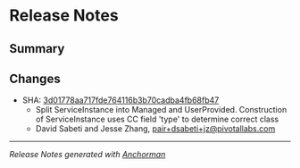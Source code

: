 # Release Notes

## Summary

## Changes

* SHA: [3d01778aa717fde764116b3b70cadba4fb68fb47](https://github.com/cloudfoundry/cfoundry/commit/3d01778aa717fde764116b3b70cadba4fb68fb47)
    * Split ServiceInstance into Managed and UserProvided. Construction of ServiceInstance uses CC field 'type' to determine correct class
    * David Sabeti and Jesse Zhang, pair+dsabeti+jz@pivotallabs.com


------

_Release Notes generated with [Anchorman](http://github.com/infews/anchorman)_